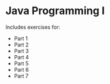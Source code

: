 # Java Programming I

Includes exercises for:
* Part 1
* Part 2
* Part 3
* Part 4
* Part 5
* Part 6
* Part 7